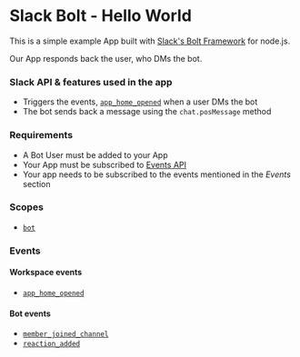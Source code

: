# Slack Bolt - Hello World

This is a simple example App built with [Slack's Bolt Framework](https://slack.dev/bolt/tutorial/getting-started) for node.js.

Our App responds back the user, who DMs the bot.

### Slack API & features used in the app

* Triggers the events, [`app_home_opened`](https://api.slack.com/events/app_home_opened) when a user DMs the bot
* The bot sends back a message using the `chat.posMessage` method

### Requirements

* A Bot User must be added to your App
* Your App must be subscribed to [Events API](https://api.slack.com/events-api)
* Your app needs to be subscribed to the events mentioned in the *Events* section

### Scopes

* [`bot`](https://api.slack.com/scopes/bot)

### Events

#### Workspace events
* [`app_home_opened`](https://api.slack.com/events/app_home_opened)

#### Bot events
* [`member_joined_channel`](https://api.slack.com/events/member_joined_channel)
* [`reaction_added`](https://api.slack.com/events/reaction_added)